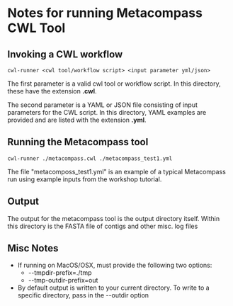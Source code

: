 # Notes for running Metacompass CWL Tool

## Invoking a CWL workflow
```
cwl-runner <cwl tool/workflow script> <input parameter yml/json>
```
The first parameter is a valid cwl tool or workflow script.  In this directory, these have the extension __.cwl__.

The second parameter is a YAML or JSON file consisting of input parameters for the CWL script.  In this directory, YAML examples are provided and are listed with the extension __.yml__.

## Running the Metacompass tool
```
cwl-runner ./metacompass.cwl ./metacompass_test1.yml
```

The file "metacomposs\_test1.yml" is an example of a typical Metacompass run using example inputs from the workshop tutorial.

## Output
The output for the metacompass tool is the output directory itself.  Within this directory is the FASTA file of contigs and other misc. log files

## Misc Notes
* If running on MacOS/OSX, must provide the following two options:
  * --tmpdir-prefix=./tmp
  * --tmp-outdir-prefix=out
* By default output is written to your current directory.  To write to a specific directory, pass in the --outdir option